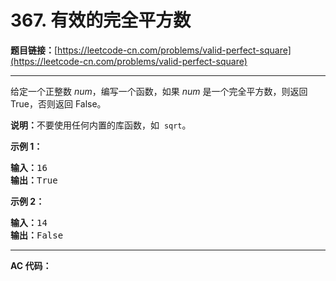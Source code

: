 # 367. 有效的完全平方数

**题目链接：**[https://leetcode-cn.com/problems/valid-perfect-square](https://leetcode-cn.com/problems/valid-perfect-square)

---

<div class="content__1Y2H">
 <div class="notranslate">
  <p>给定一个正整数 <em>num</em>，编写一个函数，如果 <em>num</em> 是一个完全平方数，则返回 True，否则返回 False。</p> 
  <p><strong>说明：</strong>不要使用任何内置的库函数，如&nbsp; <code>sqrt</code>。</p> 
  <p><strong>示例 1：</strong></p> 
  <pre class="language-text"><strong>输入：</strong>16
<strong>输出：</strong>True</pre> 
  <p><strong>示例 2：</strong></p> 
  <pre class="language-text"><strong>输入：</strong>14
<strong>输出：</strong>False
</pre> 
 </div>
</div>

---

**AC 代码：**

```java

```